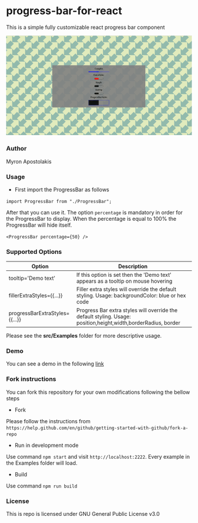# progress-bar-for-react

This is a simple fully customizable react progress bar component

![Image description](https://github.com/myapos/progress-bar-for-react/blob/master/images/progress_bar.png)

### Author

Myron Apostolakis

### Usage

- First import the ProgressBar as follows

`import ProgressBar from "./ProgressBar";`

After that you can use it. The option `percentage` is mandatory in order for the ProgressBar to display. When the percentage is equal to 100% the ProgressBar will hide itself.

`<ProgressBar percentage={50} />`

### Supported Options

| Option                         | Description                                                                                                    |
| ------------------------------ | -------------------------------------------------------------------------------------------------------------- |
| tooltip='Demo text'            | If this option is set then the 'Demo text' appears as a tooltip on mouse hovering                              |
| fillerExtraStyles={{...}}      | Filler extra styles will override the default styling. Usage: backgroundColor: blue or hex code                |
| progressBarExtraStyles={{...}} | Progress Bar extra styles will override the default styling. Usage: position,height,width,borderRadius, border |

Please see the **src/Examples** folder for more descriptive usage.

### Demo

You can see a demo in the following [link](https://myapos.github.io/progress-bar-for-react/)

### Fork instructions

You can fork this repository for your own modifications following the bellow steps

- Fork

Please follow the instructions from `https://help.github.com/en/github/getting-started-with-github/fork-a-repo`

- Run in development mode

Use command `npm start` and visit `http://localhost:2222`. Every example in the Examples folder will load.

- Build

Use command `npm run build`

### License

This is repo is licensed under GNU General Public License v3.0
